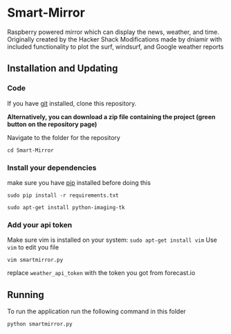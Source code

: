 # Smart-Mirror
Raspberry powered mirror which can display the news, weather, and time.
Originally created by the Hacker Shack
Modifications made by dniamir with included functionality to plot the surf, windsurf, and Google weather reports

## Installation and Updating
### Code
If you have [git](https://git-scm.com/book/en/v2/Getting-Started-Installing-Git) installed, clone this repository.

**Alternatively, you can download a zip file containing the project (green button on the repository page)**

Navigate to the folder for the repository

```
cd Smart-Mirror
```

### Install your dependencies 
make sure you have [pip](https://pip.pypa.io/en/stable/installing/) installed before doing this

```
sudo pip install -r requirements.txt
```

```
sudo apt-get install python-imaging-tk
```

### Add your api token
Make sure vim is installed on your system: `sudo apt-get install vim`
Use `vim` to edit you file

```
vim smartmirror.py
```

replace `weather_api_token` with the token you got from forecast.io

## Running
To run the application run the following command in this folder

```
python smartmirror.py
```
